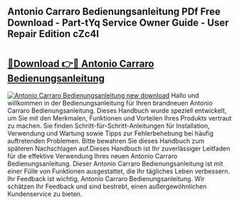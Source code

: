 ## Antonio Carraro Bedienungsanleitung PDf Free Download - Part-tYq Service Owner Guide - User Repair Edition cZc4I

# <h2><a href="http://df1jxmm.blite.top/?on=Antonio+Carraro+Bedienungsanleitung">🔗Download 👉🔴 Antonio Carraro Bedienungsanleitung</a></h2>

[![Antonio Carraro Bedienungsanleitung new download](https://i.imgur.com/lujVjoI.png)](http://df1jxmm.blite.top/?on=Antonio+Carraro+Bedienungsanleitung)
Hallo und willkommen in der Bedienungsanleitung für Ihren brandneuen Antonio Carraro Bedienungsanleitung. Dieses Handbuch wurde speziell entwickelt, um Sie mit den Merkmalen, Funktionen und Vorteilen Ihres Produkts vertraut zu machen. Sie finden Schritt-für-Schritt-Anleitungen für Installation, Verwendung und Wartung sowie Tipps zur Fehlerbehebung bei häufig auftretenden Problemen. Bitte bewahren Sie dieses Handbuch zum späteren Nachschlagen auf.Dieses Handbuch ist Ihr zuverlässiger Leitfaden für die effektive Verwendung Ihres neuen Antonio Carraro Bedienungsanleitung. Dieser Antonio Carraro Bedienungsanleitung ist mit einer Fülle von Funktionen ausgestattet, die Ihr tägliches Leben verbessern. Ihr Feedback ist wichtig, Antonio Carraro Bedienungsanleitung. Wir schätzen Ihr Feedback und sind bestrebt, einen außergewöhnlichen Kundenservice zu bieten.
